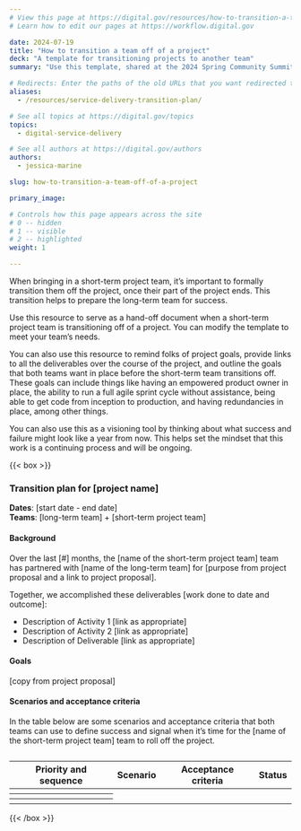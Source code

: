 ```yaml
---
# View this page at https://digital.gov/resources/how-to-transition-a-team-off-of-a-project
# Learn how to edit our pages at https://workflow.digital.gov

date: 2024-07-19
title: "How to transition a team off of a project"
deck: "A template for transitioning projects to another team"
summary: "Use this template, shared at the 2024 Spring Community Summit, to improve your own service delivery."

# Redirects: Enter the paths of the old URLs that you want redirected to this page.
aliases:
  - /resources/service-delivery-transition-plan/

# See all topics at https://digital.gov/topics
topics:
  - digital-service-delivery

# See all authors at https://digital.gov/authors
authors:
  - jessica-marine

slug: how-to-transition-a-team-off-of-a-project

primary_image: 

# Controls how this page appears across the site
# 0 -- hidden
# 1 -- visible
# 2 -- highlighted
weight: 1

---
```


When bringing in a short-term project team, it’s important to formally transition them off the project, once their part of the project ends. This transition helps to prepare the long-term team for success.

Use this resource to serve as a hand-off document when a short-term project team is transitioning off of a project. You can modify the template to meet your team’s needs.

You can also use this resource to remind folks of project goals, provide links to all the deliverables over the course of the project, and outline the goals that both teams want in place before the short-term team transitions off. These goals can include things like having an empowered product owner in place, the ability to run a full agile sprint cycle without assistance, being able to get code from inception to production, and having redundancies in place, among other things.

You can also use this as a visioning tool by thinking about what success and failure might look like a year from now. This helps set the mindset that this work is a continuing process and will be ongoing. 

{{< box >}}

### Transition plan for &#91;project name&#93;

**Dates**: &#91;start date - end date&#93;<br />
**Teams**: &#91;long-term team&#93; + &#91;short-term project team&#93;

#### Background

Over the last &#91;&#35;&#93; months, the &#91;name of the short-term project team&#93; team has partnered with &#91;name of the long-term team&#93; for &#91;purpose from project proposal and a link to project proposal&#93;.

Together, we accomplished these deliverables &#91;work done to date and outcome&#93;:

- Description of Activity 1 &#91;link as appropriate&#93;
- Description of Activity 2 &#91;link as appropriate&#93;
- Description of Deliverable &#91;link as appropriate&#93;

#### Goals

&#91;copy from project proposal&#93;

#### Scenarios and acceptance criteria

In the table below are some scenarios and acceptance criteria that both teams can use to define success and signal when it’s time for the &#91;name of the short-term project team&#93; team to roll off the project.

<table class="usa-table">
<caption></caption>
<thead>
<tr>
<th scope="col">Priority and sequence</th>
<th scope="col">Scenario</th>
<th scope="col">Acceptance criteria</th>
<th scope="col">Status</th>
</tr>
</thead>
<tbody>
<tr>
<th scope="row"></th>
<td></td>
<td></td>
<td></td>
</tr>
<tr>
<th scope="row"></th>
<td></td>
<td></td>
<td></td>
</tr>
<tr>
<th scope="row"></th>
<td></td>
<td></td>
<td></td>
</tr>
</tbody>
</table>

{{< /box >}}
